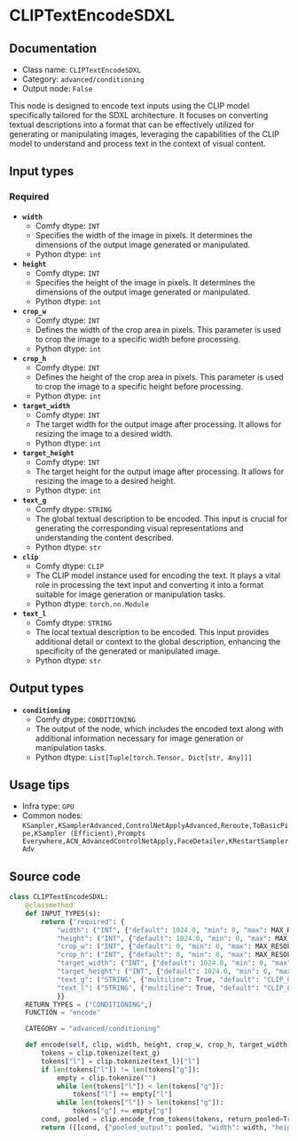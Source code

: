 # CLIPTextEncodeSDXL
## Documentation
- Class name: `CLIPTextEncodeSDXL`
- Category: `advanced/conditioning`
- Output node: `False`

This node is designed to encode text inputs using the CLIP model specifically tailored for the SDXL architecture. It focuses on converting textual descriptions into a format that can be effectively utilized for generating or manipulating images, leveraging the capabilities of the CLIP model to understand and process text in the context of visual content.
## Input types
### Required
- **`width`**
    - Comfy dtype: `INT`
    - Specifies the width of the image in pixels. It determines the dimensions of the output image generated or manipulated.
    - Python dtype: `int`
- **`height`**
    - Comfy dtype: `INT`
    - Specifies the height of the image in pixels. It determines the dimensions of the output image generated or manipulated.
    - Python dtype: `int`
- **`crop_w`**
    - Comfy dtype: `INT`
    - Defines the width of the crop area in pixels. This parameter is used to crop the image to a specific width before processing.
    - Python dtype: `int`
- **`crop_h`**
    - Comfy dtype: `INT`
    - Defines the height of the crop area in pixels. This parameter is used to crop the image to a specific height before processing.
    - Python dtype: `int`
- **`target_width`**
    - Comfy dtype: `INT`
    - The target width for the output image after processing. It allows for resizing the image to a desired width.
    - Python dtype: `int`
- **`target_height`**
    - Comfy dtype: `INT`
    - The target height for the output image after processing. It allows for resizing the image to a desired height.
    - Python dtype: `int`
- **`text_g`**
    - Comfy dtype: `STRING`
    - The global textual description to be encoded. This input is crucial for generating the corresponding visual representations and understanding the content described.
    - Python dtype: `str`
- **`clip`**
    - Comfy dtype: `CLIP`
    - The CLIP model instance used for encoding the text. It plays a vital role in processing the text input and converting it into a format suitable for image generation or manipulation tasks.
    - Python dtype: `torch.nn.Module`
- **`text_l`**
    - Comfy dtype: `STRING`
    - The local textual description to be encoded. This input provides additional detail or context to the global description, enhancing the specificity of the generated or manipulated image.
    - Python dtype: `str`
## Output types
- **`conditioning`**
    - Comfy dtype: `CONDITIONING`
    - The output of the node, which includes the encoded text along with additional information necessary for image generation or manipulation tasks.
    - Python dtype: `List[Tuple[torch.Tensor, Dict[str, Any]]]`
## Usage tips
- Infra type: `GPU`
- Common nodes: `KSampler,KSamplerAdvanced,ControlNetApplyAdvanced,Reroute,ToBasicPipe,KSampler (Efficient),Prompts Everywhere,ACN_AdvancedControlNetApply,FaceDetailer,KRestartSamplerAdv`


## Source code
```python
class CLIPTextEncodeSDXL:
    @classmethod
    def INPUT_TYPES(s):
        return {"required": {
            "width": ("INT", {"default": 1024.0, "min": 0, "max": MAX_RESOLUTION}),
            "height": ("INT", {"default": 1024.0, "min": 0, "max": MAX_RESOLUTION}),
            "crop_w": ("INT", {"default": 0, "min": 0, "max": MAX_RESOLUTION}),
            "crop_h": ("INT", {"default": 0, "min": 0, "max": MAX_RESOLUTION}),
            "target_width": ("INT", {"default": 1024.0, "min": 0, "max": MAX_RESOLUTION}),
            "target_height": ("INT", {"default": 1024.0, "min": 0, "max": MAX_RESOLUTION}),
            "text_g": ("STRING", {"multiline": True, "default": "CLIP_G"}), "clip": ("CLIP", ),
            "text_l": ("STRING", {"multiline": True, "default": "CLIP_L"}), "clip": ("CLIP", ),
            }}
    RETURN_TYPES = ("CONDITIONING",)
    FUNCTION = "encode"

    CATEGORY = "advanced/conditioning"

    def encode(self, clip, width, height, crop_w, crop_h, target_width, target_height, text_g, text_l):
        tokens = clip.tokenize(text_g)
        tokens["l"] = clip.tokenize(text_l)["l"]
        if len(tokens["l"]) != len(tokens["g"]):
            empty = clip.tokenize("")
            while len(tokens["l"]) < len(tokens["g"]):
                tokens["l"] += empty["l"]
            while len(tokens["l"]) > len(tokens["g"]):
                tokens["g"] += empty["g"]
        cond, pooled = clip.encode_from_tokens(tokens, return_pooled=True)
        return ([[cond, {"pooled_output": pooled, "width": width, "height": height, "crop_w": crop_w, "crop_h": crop_h, "target_width": target_width, "target_height": target_height}]], )

```

